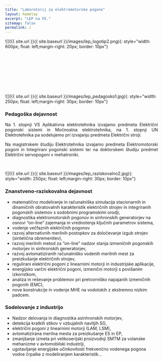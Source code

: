 ```yaml
---
title: "Laboratorij za elektromotorske pogone"
layout: homelay
excerpt: "LEP na FE."
sitemap: false
permalink: /
---
```





![]({{ site.url }}{{ site.baseurl }}/images/lep_logotip2.png){: style="width: 600px; float: left;margin-right: 20px; border: 10px"}

<br/><br/><br/><br/>
----

![]({{ site.url }}{{ site.baseurl }}/images/lep_pedagosko1.jpg){: style="width: 250px; float: left;margin-right: 30px; border: 10px"}

### Pedagoška dejavnost
<div style="text-align: justify">
Na 1. stopnji VS Aplikativna elektrotehnika izvajamo predmeta Električni pogonski sistemi in Močnostna elektrotehnika,
na 1. stopnji UN Elektrotehnika pa sodelujemo pri izvajanju predmeta Električni stroji.

Na magistrskem študiju Elektrotehnika izvajamo predmeta Elektromotorski pogoni in Integrirani pogonski sistemi ter na doktorskem študiju predmet Električni servopogoni v mehatroniki.
</div>
<br/>


![]({{ site.url }}{{ site.baseurl }}/images/lep_raziskovalno2.jpg){: style="width: 250px; float: left;margin-right: 30px; border: 10px"}

### Znanstveno-raziskovalna dejavnost
- matematično modeliranje in računalniška simulacija stacionarnih in dinamičnih obratovalnih karakteristik električnih strojev in integriranih pogonskih sistemov s sodobnimi programskimi orodji,
- diagnostika elektromotorskih pogonov in sinhronskih generatorjev na osnovi “on-line” zajemanja in vrednotenja ključnih parametrov sistema, 
- vodenje večfaznih električnih pogonov
- razvoj alternativnih merilnih postopkov za določevanje izgub strojev (sintetična obremenitev), 
- razvoj merilnih metod za “on-line” nadzor stanja izmeničnih pogonskih motorjev in sinhronskih generatorjev,
- razvoj avtomatiziranih računalniško vodenih merilnih mest za preizkušanje električnih strojev,
- regulirani električni pogoni z linearnimi motorji in industrijske aplikacije,
- energijsko varčni električni pogoni, izmenični motorji s povišanim izkoristkom,
- analiza in reševanje problemov pri pretvorniško napajanih izmeničnih pogonih (EMC),
- nove konstrukcije in vodenje MHE na vodotokih z ekstremno nizkim padcem.


### Sodelovanje z industrijo
- Nadzor delovanja in diagnostika asinhronskih motorjev,
- detekcija kratkih stikov v vzbujalnih navitjih SG,
- električni pogoni z linearnimi motorji (LAM, LSM),
- avtomatizirana merilna mesta za preizkušanje ES in EP,
- zmanjšanje izmeta pri velikoserijski proizvodnji SMTM za volanske mehanizme v avtomobilski industriji, 
- ugotavljanje energijske učinkovitosti frekvenčno vodenega pogona vodne črpalke z modeliranjem karakteristik...
